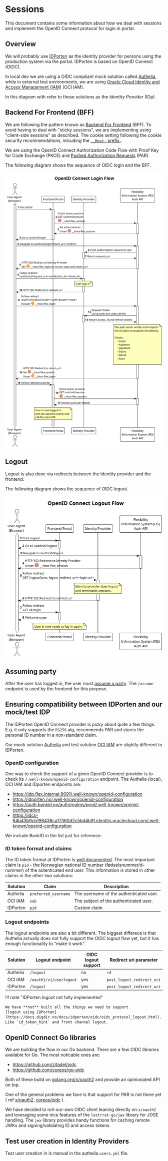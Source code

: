 # Sessions

This document contains some information about how we deal with sessions and
implement the OpenID Connect protocol for login in portal.

## Overview

We will probably use
[IDPorten](https://docs.digdir.no/docs/idporten/oidc/oidc_auth_spa) as the
identity provider for persons using the production system via the portal.
IDPorten is based on OpenID Connect (OIDC).

In local dev we are using a OIDC compliant mock solution called
[Authelia](https://www.authelia.com/), while in external test environments, we
are using
[Oracle Cloud Identity and Access Management (IAM)](https://docs.oracle.com/en-us/iaas/Content/Identity/getstarted/identity-domains.htm)
(OCI IAM).

In this diagram with refer to these solutions as the _Identity Provider_ (IDp).

## Backend For Frontend (BFF)

We are following the pattern known as
[Backend For Frontend](https://datatracker.ietf.org/doc/html/draft-ietf-oauth-browser-based-apps#name-backend-for-frontend-bff)
(BFF). To avoid having to deal with "sticky sessions", we are implementing using
"client-side sessions" as described. The cookie setting following the cookie
security recommendations, inlcuding the
[`__Host-` prefix.](https://datatracker.ietf.org/doc/html/draft-ietf-httpbis-rfc6265bis-19#name-the-__host-prefix).

We are using the OpenID Connect Authorization Code Flow with Proof Key for Code
Exchange (PKCE) and
[Pushed Authorization Requests](https://datatracker.ietf.org/doc/html/draft-ietf-oauth-par-06)
(PAR).

The following diagram shows the sequence of OIDC login and the BFF.

![OIDC login sequence](diagrams/oidc_login_sequence.png)

## Logout

Logout is also done via redirects between the Identity provider and the frontend.

The following diagram shows the sequence of OIDC logout.

![OIDC logout sequence](diagrams/oidc_logout_sequence.png)

## Assuming party

After the user has logged in, the user must
[assume a party](../docs/auth.md#assuming-party). The `/assume` endpoint is used
by the frontend for this purpose.

## Ensuring compatibility between IDPorten and our mock/test IDP

The IDPorten OpenID Connect provider is picky about quite a few things. E.g. it
only supports the `RS256` alg, recommends PAR and stores the personal ID number
in a non-standard claim.

Our mock solution [Authelia](https://www.authelia.com/) and test solution
[OCI IAM](https://docs.oracle.com/en-us/iaas/Content/Identity/getstarted/identity-domains.htm)
are slightly different to IDPorten.

### OpenID configuration

One way to check the support of a given OpenID Connect provider is to check its
`/.well-known/openid-configuration` endpoint. The Authelia (local), OCI IAM and
IDporten endpoints are:

<!-- markdownlint-disable no-bare-urls -->
* https://idp.flex.internal:9091/.well-known/openid-configuration
* https://idporten.no/.well-known/openid-configuration
* https://auth.bankid.no/auth/realms/prod/.well-known/openid-configuration
* https://idcs-64b43b9cb198438ca17360d2c5bd4b9f.identity.oraclecloud.com/.well-known/openid-configuration

We include BankID in the list just for reference.

### ID token format and claims

The ID token format at IDPorten is
[well documented](https://docs.digdir.no/docs/idporten/oidc/oidc_protocol_id_token).
The most important claim is `pid` - the Norwegian national ID number
(fødselsnummer/d-nummer) of the autenticated end user. This information is
stored in other claims in the other two solutions:

| Solution | Claim                | Description                             |
|----------|----------------------|-----------------------------------------|
| Authelia | `preferred_username` | The username of the authenticated user. |
| OCI IAM  | `sub`                | The subject of the authenticated user.  |
| IDPorten | `pid`                | Custom claim                            |

### Logout endpoints

The logout endpoints are also a bit different. The biggest differece is that
Authelia actually does not fully support the OIDC logout flow yet, but it has
enough functionality to "make it work".

| Solution | Logout endpoint         | OIDC logout support | Redirect uri parameter     |
|----------|-------------------------|---------------------|----------------------------|
| Authelia | `/logout`               | no                  | `rd`                       |
| OCI IAM  | `/oauth2/v1/userlogout` | yes                 | `post_logout_redirect_uri` |
| IDPorten | `/logout`               | yes                 | `post_logout_redirect_uri` |

!!! note "IDPorten logout not fully implemented"

    We have **not** built all the things we need to support
    [logout using IDPorten](https://docs.digdir.no/docs/idporten/oidc/oidc_protocol_logout.html).
    Like `id_token_hint` and front channel logout.

## OpenID Connect Go libraries

We are building the flow in our Go backend. There are a few OIDC libraries
available for Go. The most noticable ones are:

* https://github.com/zitadel/oidc
* https://github.com/coreos/go-oidc

Both of these build on
[golang.org/x/oauth2](https://pkg.go.dev/golang.org/x/oauth2) and provide an
opinionated API on top.

One of the general problems we face is that support for PAR is not there yet ( ref
[x/oauth2](https://github.com/golang/go/issues/65956),
[coreos/oidc](https://github.com/coreos/go-oidc/issues/409)
).

We have decided to roll-our-own OIDC client leaning directly on `x/oauth2` and
leveraging some nice features of the `lestrrat-go/jwx` library for JOSE
handling. The `jwx` library provides handy functions for caching remote JWKs and
signing/validating ID and access tokens.

## Test user creation in Identity Providers

Test user creation in is manual in the authelia `users.yml` file.
